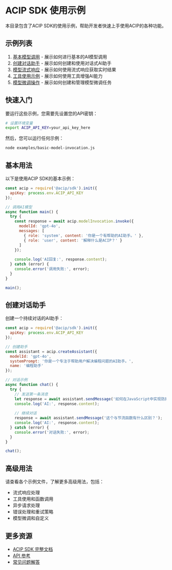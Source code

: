 # ACIP SDK 使用示例

本目录包含了ACIP SDK的使用示例，帮助开发者快速上手使用ACIP的各种功能。

## 示例列表

1. [基本模型调用](./basic-model-invocation.js) - 展示如何进行基本的AI模型调用
2. [创建对话助手](./create-assistant.js) - 展示如何创建和使用对话式AI助手
3. [模型流式响应](./streaming-response.js) - 展示如何使用流式响应获取实时结果
4. [工具使用示例](./tool-usage.js) - 展示如何使用工具增强AI能力
5. [模型微调操作](./fine-tuning.js) - 展示如何创建和管理模型微调任务

## 快速入门

要运行这些示例，您需要先设置您的API密钥：

```bash
# 设置环境变量
export ACIP_API_KEY=your_api_key_here
```

然后，您可以运行任何示例：

```bash
node examples/basic-model-invocation.js
```

## 基本用法

以下是使用ACIP SDK的基本示例：

```javascript
const acip = require('@acip/sdk').init({ 
  apiKey: process.env.ACIP_API_KEY 
});

// 调用AI模型
async function main() {
  try {
    const response = await acip.modelInvocation.invoke({
      modelId: 'gpt-4o',
      messages: [
        { role: 'system', content: '你是一个有帮助的AI助手。' },
        { role: 'user', content: '解释什么是ACIP？' }
      ]
    });
    
    console.log('AI回复:', response.content);
  } catch (error) {
    console.error('调用失败:', error);
  }
}

main();
```

## 创建对话助手

创建一个持续对话的AI助手：

```javascript
const acip = require('@acip/sdk').init({ 
  apiKey: process.env.ACIP_API_KEY 
});

// 创建助手
const assistant = acip.createAssistant({
  modelId: 'gpt-4o',
  systemPrompt: '你是一个专注于帮助用户解决编程问题的AI助手。',
  name: '编程助手'
});

// 对话示例
async function chat() {
  try {
    // 发送第一条消息
    let response = await assistant.sendMessage('如何在JavaScript中实现防抖函数？');
    console.log('AI:', response.content);
    
    // 继续对话
    response = await assistant.sendMessage('这个与节流函数有什么区别？');
    console.log('AI:', response.content);
  } catch (error) {
    console.error('对话失败:', error);
  }
}

chat();
```

## 高级用法

请查看各个示例文件，了解更多高级用法，包括：

- 流式响应处理
- 工具使用和函数调用
- 异步请求处理
- 错误处理和重试策略
- 模型微调和自定义

## 更多资源

- [ACIP SDK 完整文档](https://docs.acip.ai)
- [API 参考](https://api.acip.ai/reference)
- [常见问题解答](https://docs.acip.ai/faq) 